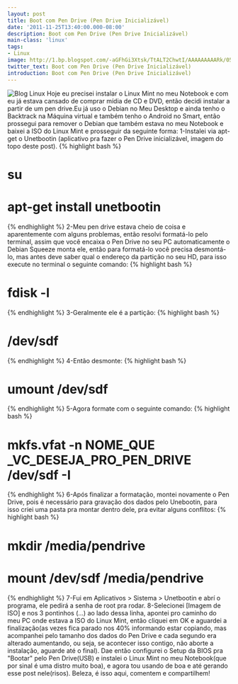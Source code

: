 ```yaml
---
layout: post
title: Boot com Pen Drive (Pen Drive Inicializável)
date: '2011-11-25T13:40:00.000-08:00'
description: Boot com Pen Drive (Pen Drive Inicializável)
main-class: 'linux'
tags:
- Linux
image: http://1.bp.blogspot.com/-aGFhGi3Xtsk/TtALT2ChwtI/AAAAAAAAARk/05koT9KDdZs/s72-c/unetbootin.png
twitter_text: Boot com Pen Drive (Pen Drive Inicializável)
introduction: Boot com Pen Drive (Pen Drive Inicializável)
---
```

![Blog Linux](http://1.bp.blogspot.com/-aGFhGi3Xtsk/TtALT2ChwtI/AAAAAAAAARk/05koT9KDdZs/s320/unetbootin.png "Blog Linux")
Hoje eu precisei instalar o Linux Mint no meu Notebook e com eu já estava cansado de comprar mídia de CD e DVD, então decidi instalar a partir de um pen drive.Eu já uso o Debian no Meu Desktop e ainda tenho o Backtrack na Máquina virtual e também tenho o Android no Smart, então prossegui para remover o Debian que também estava no meu Notebook e baixei a ISO do Linux Mint e prosseguir da seguinte forma:
1-Instalei via apt-get o Unetbootin (aplicativo pra fazer o Pen Drive inicializável, imagem do topo deste post).
{% highlight bash %}
# su
# apt-get install unetbootin
{% endhighlight %}
2-Meu pen drive estava cheio de coisa e aparentemente com alguns problemas, então resolvi formatá-lo pelo terminal, assim que você encaixa o Pen Drive no seu PC automaticamente o Debian Squeeze monta ele, então para formatá-lo você precisa desmontá-lo, mas antes deve saber qual o endereço da partição no seu HD, para isso execute no terminal o seguinte comando:
{% highlight bash %}
# fdisk -l
{% endhighlight %}
3-Geralmente ele é a partição:
{% highlight bash %}
# /dev/sdf
{% endhighlight %}
4-Então desmonte:
{% highlight bash %}
# umount /dev/sdf
{% endhighlight %}
5-Agora formate com o seguinte comando:
{% highlight bash %}
# mkfs.vfat -n NOME_QUE _VC_DESEJA_PRO_PEN_DRIVE /dev/sdf -I
{% endhighlight %}
6-Após finalizar a formatação, montei novamente o Pen Drive, pois é necessário para gravação dos dados pelo Unebootin, para isso criei uma pasta pra montar dentro dele, pra evitar alguns conflitos:
{% highlight bash %}
# mkdir /media/pendrive
# mount /dev/sdf /media/pendrive
{% endhighlight %}
7-Fui em Aplicativos > Sistema > Unetbootin e abrí o programa, ele pedirá a senha de root pra rodar.
8-Selecionei [Imagem de ISO] e nos 3 pontinhos (...) ao lado dessa linha, apontei pro caminho do meu PC onde estava a ISO do Linux Mint, então cliquei em OK e aguardei a finalização(as vezes fica parado nos 40% informando estar copiando, mas acompanhei pelo tamanho dos dados do Pen Drive e cada segundo era alterado aumentando, ou seja, se acontecer isso contigo, não aborte a instalação, aguarde até o final).
Dae então configurei o Setup da BIOS pra "Bootar" pelo Pen Drive(USB) e instalei o Linux Mint no meu Notebook(que por sinal é uma distro muito boa), e agora tou usando de boa e até gerando esse post nele(risos).
Beleza, é isso aqui, comentem e compartilhem!
